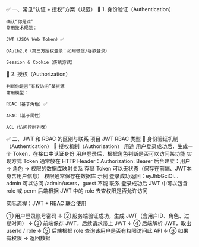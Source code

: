

✅ 一、常见“认证 + 授权”方案（规范）
🧩 1. 身份验证（Authentication）

    确认“你是谁”
    常用技术规范：

    JWT（JSON Web Token）✅

    OAuth2.0（第三方授权登录：如用微信/谷歌登录）

    Session & Cookie（传统方式）

🔐 2. 授权（Authorization）

    判断你是否“有权访问”某资源
    常用模型：

    RBAC（基于角色）✅

    ABAC（基于属性）

    ACL（访问控制列表）



✅ 二、JWT 和 RBAC 的区别与联系
项目	JWT	RBAC
类型	🔑 身份验证机制（Authentication）	🔐 授权机制（Authorization）
用途	用户登录成功后，生成一个 Token，在接口中认证身份	用户登录后，根据角色判断是否可以访问某功能
实现方式	Token 通常放在 HTTP Header：Authorization: Bearer	后台建立：用户 → 角色 → 权限的数据库映射关系
存储	Token 可以无状态（保存在前端、JWT本身含用户信息）	权限通常保存在数据库
示例	登录成功返回：eyJhbGciOi...	admin 可以访问 /admin/users，guest 不能
联系	登录成功后 JWT 中可以包含 role 或 perm	后端根据 JWT 中的 role 去查权限是否允许访问




实际流程：JWT + RBAC 联合使用

① 用户登录账号密码
↓
② 服务端验证成功，生成 JWT（含用户ID、角色、过期时间）
↓
③ 前端保存 JWT，后续请求带上 JWT
↓
④ 后端解析 JWT，取出 userId / role
↓
⑤ 后端根据 role 查询该用户是否有权限访问此 API
↓
⑥ 如果有权限 → 返回数据